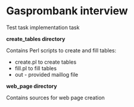 # Gasprombank interview
Test task implementation task

**create_tables directory**

Contains Perl scripts to create and fill tables:
- create.pl to create tables
- fill.pl to fill tables
- out - provided maillog file

**web_page directory**

Contains sources for web page creation

